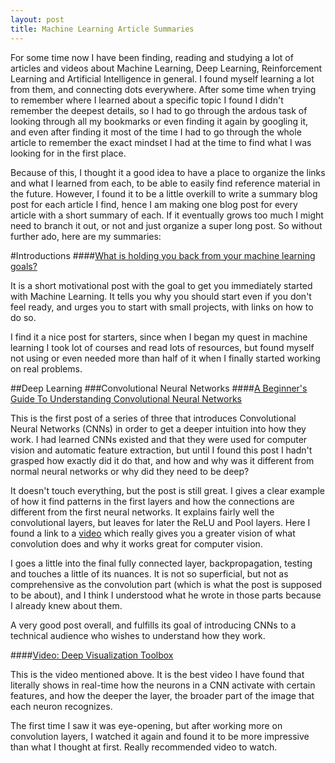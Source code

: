 ```yaml
---
layout: post
title: Machine Learning Article Summaries
---
```


For some time now I have been finding, reading and studying a lot of articles and videos about Machine Learning, Deep Learning, Reinforcement Learning and Artificial Intelligence in general. I found myself learning a lot from them, and connecting dots everywhere. After some time when trying to remember where I learned about a specific topic I found I didn't remember the deepest details, so I had to go through the ardous task of looking through all my bookmarks or even finding it again by googling it, and even after finding it most of the time I had to go through the whole article to remember the exact mindset I had at the time to find what I was looking for in the first place.

Because of this, I thought it a good idea to have a place to organize the links and what I learned from each, to be able to easily find reference material in the future. However, I found it to be a little overkill to write a summary blog post for each article I find, hence I am making one blog post for every article with a short summary of each. If it eventually grows too much I might need to branch it out, or not and just organize a super long post. So without further ado, here are my summaries:

#Introductions
####[What is holding you back from your machine learning goals?](http://machinelearningmastery.com/what-is-holding-you-back-from-your-machine-learning-goals/)

It is a short motivational post with the goal to get you immediately started with Machine Learning. It tells you why you should start even if you don't feel ready, and urges you to start with small projects, with links on how to do so. 

I find it a nice post for starters, since when I began my quest in machine learning I took lot of courses and read lots of resources, but found myself not using or even needed more than half of it when I finally started working on real problems.

##Deep Learning
###Convolutional Neural Networks
####[A Beginner's Guide To Understanding Convolutional Neural Networks](https://adeshpande3.github.io/adeshpande3.github.io/A-Beginner's-Guide-To-Understanding-Convolutional-Neural-Networks/)

This is the first post of a series of three that introduces Convolutional Neural Networks (CNNs) in order to get a deeper intuition into how they work. I had learned CNNs existed and that they were used for computer vision and automatic feature extraction, but until I found this post I hadn't grasped how exactly did it do that, and how and why was it different from normal neural networks or why did they need to be deep?

It doesn't touch everything, but the post is still great. I gives a clear example of how it find patterns in the first layers and how the connections are different from the first neural networks. It explains fairly well the convolutional layers, but leaves for later the ReLU and Pool layers. Here I found a link to a [video](https://www.youtube.com/watch?v=AgkfIQ4IGaM) which really gives you a greater vision of what convolution does and why it works great for computer vision.

I goes a little into the final fully connected layer, backpropagation, testing and touches a little of its nuances. It is not so superficial, but not as comprehensive as the convolution part (which is what the post is supposed to be about), and I think I understood what he wrote in those parts because I already knew about them.

A very good post overall, and fulfills its goal of introducing CNNs to a technical audience who wishes to understand how they work.

####[Video: Deep Visualization Toolbox](https://www.youtube.com/watch?v=AgkfIQ4IGaM)

This is the video mentioned above. It is the best video I have found that literally shows in real-time how the neurons in a CNN activate with certain features, and how the deeper the layer, the broader part of the image that each neuron recognizes.

The first time I saw it was eye-opening, but after working more on convolution layers, I watched it again and found it to be more impressive than what I thought at first. Really recommended video to watch.




















